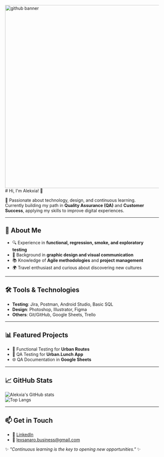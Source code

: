 <img width="2000" height="600" alt="github banner" src="https://github.com/user-attachments/assets/0d2f1f87-5105-4a7f-9673-79172a1aa0e4" />
# Hi, I'm Alekxia! 👋

🌟 Passionate about technology, design, and continuous learning.  
Currently building my path in **Quality Assurance (QA)** and **Customer Success**, applying my skills to improve digital experiences.

---

## 🚀 About Me
- 🔍 Experience in **functional, regression, smoke, and exploratory testing**  
- 🎨 Background in **graphic design and visual communication**  
- 📚 Knowledge of **Agile methodologies** and **project management**  
- 🌍 Travel enthusiast and curious about discovering new cultures  

---

## 🛠️ Tools & Technologies
- **Testing**: Jira, Postman, Android Studio, Basic SQL  
- **Design**: Photoshop, Illustrator, Figma  
- **Others**: Git/GitHub, Google Sheets, Trello  

---
## 📊 Featured Projects
- 🧪 Functional Testing for **Urban Routes**  
- 📱 QA Testing for **Urban.Lunch App**  
- 🌐 QA Documentation in **Google Sheets**

---

## 📈 GitHub Stats
![Alekxia's GitHub stats](https://github-readme-stats.vercel.app/api?username=lekxsanaro20&show_icons=true&theme=tokyonight)  
![Top Langs](https://github-readme-stats.vercel.app/api/top-langs/?username=lekxsanaro20&layout=compact&theme=tokyonight)

---

## 📫 Get in Touch
- 💼 [LinkedIn](https://www.linkedin.com/in/ale...)  
- 📧 lexsanaro.business@gmail.com

✨ *"Continuous learning is the key to opening new opportunities."* ✨
